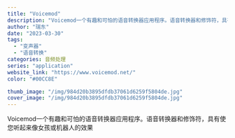 ```yaml
---
title: "Voicemod"
description: "Voicemod一个有趣和可怕的语音转换器应用程序。语音转换器和修饰符，具有使您听起来像女孩或机器人的效果"
author: "瑞东"
date: "2023-03-30"
tags:
  - "变声器"
  - "语音转换"
categories: 音频处理
series: "application"
website_link: "https://www.voicemod.net/"
color: "#00CC8E"

thumb_image: "/img/984d20b3895dfdb37061d6259f5804de.jpg"
cover_image: "/img/984d20b3895dfdb37061d6259f5804de.jpg"
---
```


Voicemod一个有趣和可怕的语音转换器应用程序。语音转换器和修饰符，具有使您听起来像女孩或机器人的效果